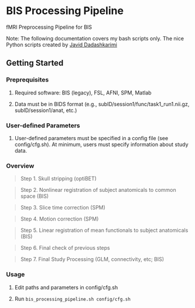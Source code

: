 # BIS Processing Pipeline

fMRI Preprocessing Pipeline for BIS

Note: The following documentation covers my bash scripts only. The nice Python scripts created by [Javid Dadashkarimi](https://github.com/dadashkarimi)

## Getting Started

### Preprequisites

1. Required software: BIS (legacy), FSL, AFNI, SPM, Matlab

2. Data must be in BIDS format (e.g., subID/session1/func/task1\_run1.nii.gz, subID/session1/anat, etc.)


### User-defined Parameters

1. User-defined parameters must be specified in a config file (see config/cfg.sh). At minimum, users must specify information about study data.

### Overview

> Step 1. Skull stripping (optiBET)

> Step 2. Nonlinear registration of subject anatomicals to common space (BIS)

> Step 3. Slice time correction (SPM)

> Step 4. Motion correction (SPM)

> Step 5. Linear registration of mean functionals to subject anatomicals (BIS)

> Step 6. Final check of previous steps

> Step 7. Final Study Processing (GLM, connectivity, etc; BIS) 

### Usage

1. Edit paths and parameters in config/cfg.sh

2. Run `bis_processing_pipeline.sh config/cfg.sh`

